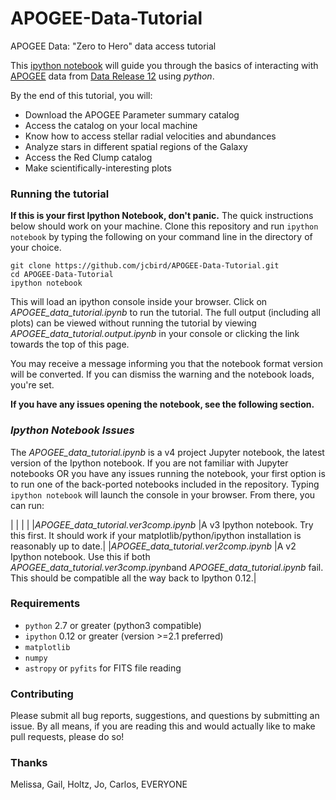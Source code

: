 # APOGEE-Data-Tutorial
APOGEE Data: "Zero to Hero" data access tutorial

This [ipython notebook](https://ipython.org/ipython-doc/3/notebook/notebook.html) will guide you through the basics of interacting with [APOGEE](https://www.sdss3.org/surveys/apogee.php) data from [Data Release 12](http://www.sdss.org/dr12/irspec/) using *python*.  

By the end of this tutorial, you will:
 - Download the APOGEE Parameter summary catalog
 - Access the catalog on your local machine
 - Know how to access stellar radial velocities and abundances
 - Analyze stars in different spatial regions of the Galaxy
 - Access the Red Clump catalog
 - Make scientifically-interesting plots

### Running the tutorial
**If this is your first Ipython Notebook, don't panic.** The quick instructions below should work on your machine. 
Clone this repository and run `ipython notebook` by typing the following on your command line in the directory of your choice.

```
git clone https://github.com/jcbird/APOGEE-Data-Tutorial.git
cd APOGEE-Data-Tutorial
ipython notebook
```

This will load an ipython console inside your browser. Click on *APOGEE_data_tutorial.ipynb* to run the tutorial. The full output (including all plots) can be viewed without running the tutorial by viewing *APOGEE_data_tutorial.output.ipynb* in your console or clicking the link towards the top of this page. 

You may receive a message informing you that the notebook format version will be converted. If you can dismiss the warning and the notebook loads, you're set. 

<span style="Crimson:">**If you have any issues opening the notebook, see the following section.**</span>

### *Ipython Notebook Issues*
The *APOGEE_data_tutorial.ipynb* is a v4 project Jupyter notebook, the latest version of the Ipython notebook. If you are not familiar with Jupyter notebooks OR you have any issues running the notebook, your first option is to run one of the back-ported notebooks included in the repository. Typing `ipython notebook` will launch the console in your browser. From there, you can run:

|   |    |
|
|*APOGEE_data_tutorial.ver3comp.ipynb*  |A v3 Ipython notebook. Try this first. It should work if your matplotlib/python/ipython installation is reasonably up to date.|
|*APOGEE_data_tutorial.ver2comp.ipynb* |A v2 Ipython notebook. Use this if both *APOGEE_data_tutorial.ver3comp.ipynb*and *APOGEE_data_tutorial.ipynb* fail. This should be compatible all the way back to Ipython 0.12.|

### Requirements
- `python`  2.7 or greater (python3 compatible)
- `ipython` 0.12 or greater (version >=2.1 preferred)
- `matplotlib`
- `numpy`
-  `astropy` or `pyfits` for FITS file reading

### Contributing

Please submit all bug reports, suggestions, and questions by submitting an issue.
By all means, if you are reading this and would actually like to make pull requests, please do so!
### Thanks
Melissa, Gail, Holtz, Jo, Carlos, EVERYONE

